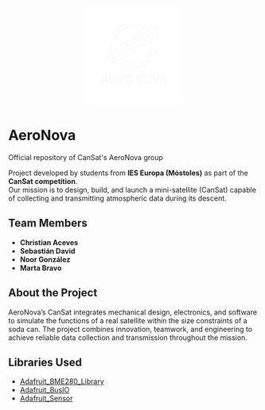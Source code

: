 <p align="center">
    <img src="https://raw.githubusercontent.com/mstchristian/AeroNova/refs/heads/main/assets/icon.png" alt="AeroNova Logo" width="200"/>
</p>

# AeroNova
Official repository of CanSat's AeroNova group  

Project developed by students from **IES Europa (Móstoles)** as part of the **CanSat competition**.  
Our mission is to design, build, and launch a mini-satellite (CanSat) capable of collecting and transmitting atmospheric data during its descent.

## Team Members
- **Christian Aceves**  
- **Sebastián David**  
- **Noor González**  
- **Marta Bravo**

## About the Project
AeroNova’s CanSat integrates mechanical design, electronics, and software to simulate the functions of a real satellite within the size constraints of a soda can. The project combines innovation, teamwork, and engineering to achieve reliable data collection and transmission throughout the mission.

## Libraries Used
- [Adafruit_BME280_Library](https://github.com/adafruit/Adafruit_BME280_Library)
- [Adafruit_BusIO](https://github.com/adafruit/Adafruit_BusIO)
- [Adafruit_Sensor](https://github.com/adafruit/Adafruit_Sensor)